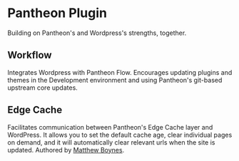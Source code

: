 Pantheon Plugin
=================

Building on Pantheon's and Wordpress's strengths, together.

Workflow
--------
Integrates Wordpress with Pantheon Flow. Encourages updating plugins and themes in the Development environment and using Pantheon's git-based upstream core updates.

Edge Cache
-----------
Facilitates communication between Pantheon's Edge Cache layer and WordPress. It allows you to set the default cache age, clear individual pages on demand, and it will automatically clear relevant urls when the site is updated. Authored by [Matthew Boynes](http://www.alleyinteractive.com/).
